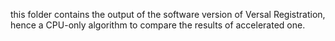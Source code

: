 this folder contains the output of the software version of Versal Registration, hence a CPU-only algorithm to compare the results of accelerated one.